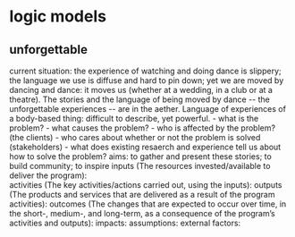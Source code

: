# logic models

## unforgettable

current situation: the experience of watching and doing dance is slippery; the language we use is diffuse and hard to pin down; yet we are moved by dancing and dance: it moves us (whether at a wedding, in a club or at a theatre). The stories and the language of being moved by dance -- the unforgettable experiences -- are in the aether. Language of experiences of a body-based thing: difficult to describe, yet powerful.
    - what is the problem?
    - what causes the problem?
    - who is affected by the problem? (the clients)
    - who cares about whether or not the problem is solved (stakeholders)
    - what does existing resaerch and experience tell us about how to solve the problem?
aims: to gather and present these stories; to build community; to inspire
inputs (The resources invested/available to deliver the program):  
activities (The key activities/actions carried out, using the inputs):
outputs (The products and services that are delivered as a result of the program activities):
outcomes (The changes that are expected to occur over time, in the short-, medium-, and long-term, as a consequence of the program’s activities and outputs):
impacts: 
assumptions:
external factors: